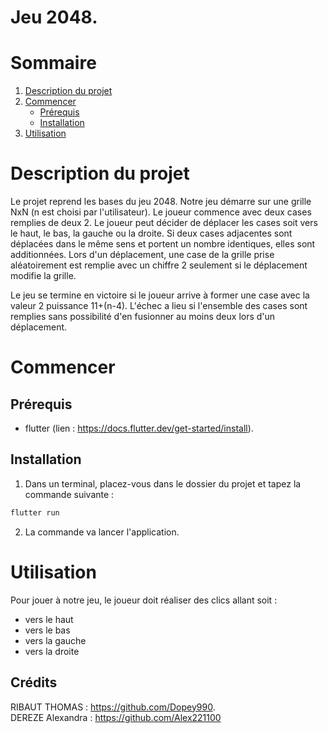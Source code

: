 # Jeu 2048.

<!-- TABLE OF CONTENTS -->
# Sommaire
  <ol>
    <li>
      <a href="#description-du-projet">Description du projet</a>
    </li>
    <li>
      <a href="#commencer">Commencer</a>
      <ul>
        <li><a href="##prérequis">Prérequis</a></li>
        <li><a href="##installation">Installation</a></li>
      </ul>
    </li>
    <li><a href="#utilisation">Utilisation</a></li>
  </ol>

# Description du projet

Le projet reprend les bases du jeu 2048. 
Notre jeu démarre sur une grille NxN (n est choisi par l'utilisateur). 
Le joueur commence avec deux cases remplies de deux 2.
Le joueur peut décider de déplacer les cases soit vers le haut, le bas, la gauche ou la droite. 
Si deux cases adjacentes sont déplacées dans le même sens et portent un nombre identiques, elles sont additionnées. 
Lors d'un déplacement, une case de la grille prise aléatoirement est remplie avec un chiffre 2 seulement si le déplacement modifie la grille.

Le jeu se termine en victoire si le joueur arrive à former une case avec la valeur 2 puissance 11+(n-4).
L'échec a lieu si l'ensemble des cases sont remplies sans possibilité d'en fusionner au moins deux lors d'un déplacement.

# Commencer

## Prérequis

- flutter (lien : https://docs.flutter.dev/get-started/install).

## Installation

1. Dans un terminal, placez-vous dans le dossier du projet et tapez la commande suivante :
```sh
flutter run
```

2. La commande va lancer l'application.
    
# Utilisation

  Pour jouer à notre jeu, le joueur doit réaliser des clics allant soit :
  - vers le haut
  - vers le bas
  - vers la gauche
  - vers la droite

## Crédits
   
   RIBAUT THOMAS : https://github.com/Dopey990.  
   DEREZE Alexandra : https://github.com/Alex221100
